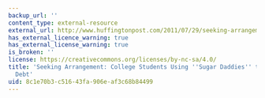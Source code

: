 ```yaml
---
backup_url: ''
content_type: external-resource
external_url: http://www.huffingtonpost.com/2011/07/29/seeking-arrangement-college-students_n_913373.html
has_external_licence_warning: true
has_external_license_warning: true
is_broken: ''
license: https://creativecommons.org/licenses/by-nc-sa/4.0/
title: 'Seeking Arrangement: College Students Using ''Sugar Daddies'' to Pay Off Loan
  Debt'
uid: 8c1e70b3-c516-43fa-906e-af3c68b84499
---
```

